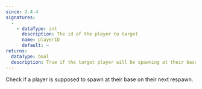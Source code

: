 ```yaml
---
since: 2.4.4
signatures:
  -
    - dataType: int
      description: The id of the player to target
      name: playerID
      default: ~
returns:
  dataType: bool
  description: True if the target player will be spawning at their base next respawn
---
```


Check if a player is supposed to spawn at their base on their next respawn.
